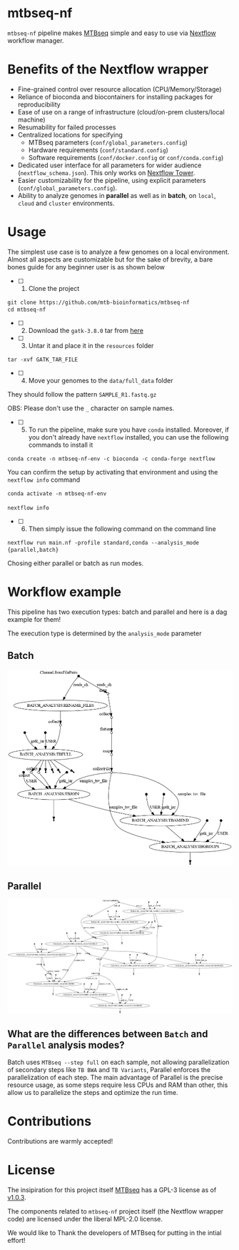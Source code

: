 # mtbseq-nf

`mtbseq-nf` pipeline makes [MTBseq](https://github.com/ngs-fzb/MTBseq_source) simple and easy to use via [Nextflow](https://www.nextflow.io/) workflow manager. 

# Benefits of the Nextflow wrapper

- Fine-grained control over resource allocation (CPU/Memory/Storage)
- Reliance of bioconda and biocontainers for installing packages for reproducibility
- Ease of use on a range of infrastructure (cloud/on-prem clusters/local machine)
- Resumability for failed processes
- Centralized locations for specifying 
    - MTBseq parameters (`conf/global_parameters.config`)
    - Hardware requirements (`conf/standard.config`)
    - Software requirements (`conf/docker.config` or `conf/conda.config`)
- Dedicated user interface for all parameters for wider audience (`nextflow_schema.json`). This only works on [Nextflow Tower](tower.nf/).
- Easier customizability for the pipeline, using explicit parameters (`conf/global_parameters.config`).
- Ability to analyze genomes in **parallel** as well as in **batch**, on `local`, `cloud` and `cluster` environments.

# Usage

The simplest use case is to analyze a few genomes on a local environment. Almost all aspects are customizable but for the sake of brevity, a bare bones guide for any beginner user is as shown below

- [ ] 1. Clone the project 

```shell
git clone https://github.com/mtb-bioinformatics/mtbseq-nf
cd mtbseq-nf
```

- [ ] 2. Download the  `gatk-3.8.0` tar from [here](https://console.cloud.google.com/storage/browser/_details/gatk-software/package-archive/gatk/GenomeAnalysisTK-3.8-0-ge9d806836.tar.bz2;tab=live_object)

- [ ] 3. Untar it and place it in the `resources` folder

```
tar -xvf GATK_TAR_FILE
```

- [ ] 4. Move your genomes to the `data/full_data` folder

They should follow the pattern `SAMPLE_R1.fastq.gz`

OBS: Please don't use the `_` character on sample names. 

- [ ] 5. To run the pipeline, make sure you have `conda` installed. Moreover, if you don't already have `nextflow` installed, you can use the following commands to install it 

```shell
conda create -n mtbseq-nf-env -c bioconda -c conda-forge nextflow 
```


You can confirm the setup by activating that environment and using the `nextflow info`  command

```
conda activate -n mtbseq-nf-env

nextflow info 
```

- [ ] 6. Then simply issue the following command on the command line 

```
nextflow run main.nf -profile standard,conda --analysis_mode {parallel,batch}
```

Chosing either parallel or batch as run modes.


# Workflow example

This pipeline has two execution types: batch and parallel and here is a dag example for them!

The execution type is determined by the `analysis_mode` parameter

## Batch
![batch-workflow](./resources/dag-batch.png)

## Parallel
![parallel-workflow](./resources/dag-parallel.png)

## What are the differences between `Batch` and `Parallel` analysis modes?

Batch uses `MTBseq --step full` on each sample, not allowing parallelization of secondary steps like `TB BWA` and `TB Variants`,
Parallel enforces the parallelization of each step. The main advantage of Parallel is the precise resource usage, as some steps
require less CPUs and RAM than other, this allow us to parallelize the steps and optimize the run time.

# Contributions

Contributions are warmly accepted!


# License


The insipiration for this project itself [MTBseq](https://github.com/ngs-fzb/MTBseq_source) has a GPL-3 license as of [v1.0.3](https://github.com/ngs-fzb/MTBseq_source/blob/v1.0.3/LICENSE.md).

The components related to `mtbseq-nf` project itself (the Nextflow wrapper code) are licensed under the liberal MPL-2.0 license.

We would like to Thank the developers of MTBseq for putting in the intial effort!

